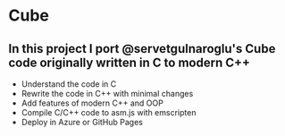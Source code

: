 # Cube

## In this project I port @servetgulnaroglu's Cube code originally written in C to modern C++


- Understand the code in C
- Rewrite the code in C++ with minimal changes
- Add features of modern C++ and OOP
- Compile C/C++ code to asm.js with emscripten
- Deploy in Azure or GitHub Pages
